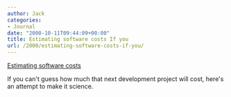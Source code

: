 ```yaml
---
author: Jack
categories:
- Journal
date: "2000-10-11T09:44:09+00:00"
title: Estimating software costs If you
url: /2000/estimating-software-costs-if-you/
---
```


[Estimating software costs][1]

If you can't guess how much that next development project will cost, here's an attempt to make it science.

 [1]: http://www.sdmagazine.com/articles/2000/0010/0010d/0010d.htm?ls=TWU_001010_SDMsoftwarecostsPM